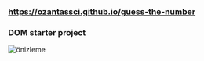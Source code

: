 ### https://ozantassci.github.io/guess-the-number

### DOM starter project

![önizleme](https://user-images.githubusercontent.com/102819318/176782584-144a58be-db27-4799-9307-15b8a390165c.PNG)
